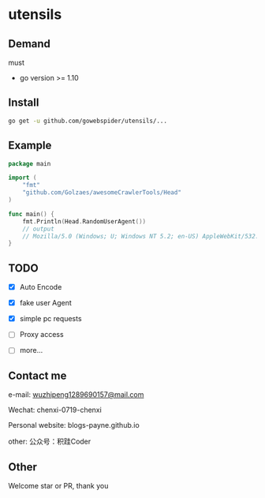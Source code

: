 # utensils

## Demand
must
- go version >= 1.10

## Install
```bash
go get -u github.com/gowebspider/utensils/...
```

## Example
```go
package main

import (
	"fmt"
	"github.com/Golzaes/awesomeCrawlerTools/Head"
)

func main() {
	fmt.Println(Head.RandomUserAgent())
	// output
	// Mozilla/5.0 (Windows; U; Windows NT 5.2; en-US) AppleWebKit/532.9 (KHTML, like Gecko) Chrome/5.0.310.0 Safari/532.9
}

```
## TODO
-[x] Auto Encode
 
-[x] fake user Agent
 
-[x] simple pc requests
 
-[ ] Proxy access

-[ ] more...

## Contact me

e-mail: wuzhipeng1289690157@mail.com

Wechat: chenxi-0719-chenxi

Personal website: blogs-payne.github.io

other: 公众号：积跬Coder

## Other
Welcome star or PR, thank you